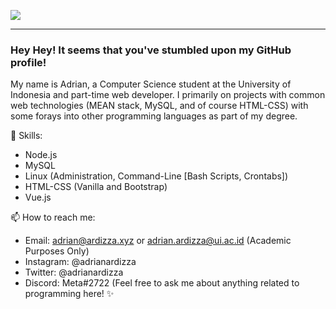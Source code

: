 ![](https://i.imgur.com/zRlCKxh.png)
_________________
### Hey Hey! It seems that you've stumbled upon my GitHub profile!
My name is Adrian, a Computer Science student at the University of Indonesia and part-time web developer. I primarily on projects with common web technologies (MEAN stack, MySQL, and of course HTML-CSS) with some forays into other programming languages as part of my degree.

💬 Skills:
  - Node.js
  - MySQL
  - Linux (Administration, Command-Line [Bash Scripts, Crontabs])
  - HTML-CSS (Vanilla and Bootstrap)
  - Vue.js
  
📫 How to reach me:
  - Email: adrian@ardizza.xyz or adrian.ardizza@ui.ac.id (Academic Purposes Only)
  - Instagram: @adrianardizza
  - Twitter: @adrianardizza
  - Discord: Meta#2722 (Feel free to ask me about anything related to programming here! ✨
  

<!--
**Meta1807/Meta1807** is a ✨ _special_ ✨ repository because its `README.md` (this file) appears on your GitHub profile.
Here are some ideas to get you started:

- 🔭 I’m currently working on ...
- 🌱 I’m currently learning ...
- 👯 I’m looking to collaborate on ...
- 🤔 I’m looking for help with ...
- 💬 Ask me about ...

- 😄 Pronouns: ...
- ⚡ Fun fact: ...
-->
